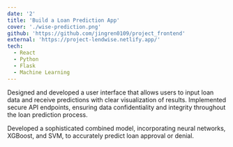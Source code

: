 ```yaml
---
date: '2'
title: 'Build a Loan Prediction App'
cover: './wise-prediction.png'
github: 'https://github.com/jingren0109/project_frontend'
external: 'https://project-lendwise.netlify.app/'
tech:
  - React
  - Python
  - Flask
  - Machine Learning
---
```


Designed and developed a user interface that allows users to input loan data and receive predictions with clear visualization of results. Implemented secure API endpoints, ensuring data confidentiality and integrity throughout the loan prediction process.

Developed a sophisticated combined model, incorporating neural networks, XGBoost, and SVM, to accurately predict loan approval or denial.
